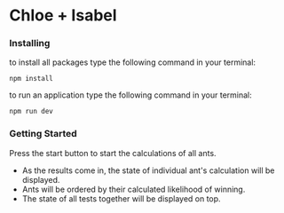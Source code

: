 # Chloe + Isabel


### Installing

to install all packages type the following command in your terminal:

```
npm install
```
to run an application type the following command in your terminal:

```
npm run dev
```

### Getting Started

Press the start button to start the calculations of all ants.
* As the results come in, the state of individual ant's calculation will be displayed.
* Ants will be ordered by their calculated likelihood of winning.
* The state of all tests together will be displayed on top.




